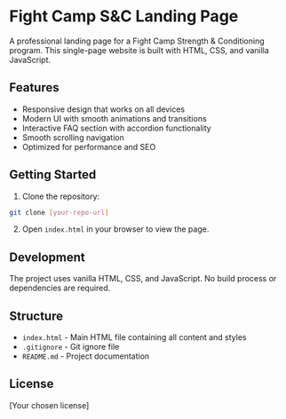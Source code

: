 # Fight Camp S&C Landing Page

A professional landing page for a Fight Camp Strength & Conditioning program. This single-page website is built with HTML, CSS, and vanilla JavaScript.

## Features

- Responsive design that works on all devices
- Modern UI with smooth animations and transitions
- Interactive FAQ section with accordion functionality
- Smooth scrolling navigation
- Optimized for performance and SEO

## Getting Started

1. Clone the repository:
```bash
git clone [your-repo-url]
```

2. Open `index.html` in your browser to view the page.

## Development

The project uses vanilla HTML, CSS, and JavaScript. No build process or dependencies are required.

## Structure

- `index.html` - Main HTML file containing all content and styles
- `.gitignore` - Git ignore file
- `README.md` - Project documentation

## License

[Your chosen license]
